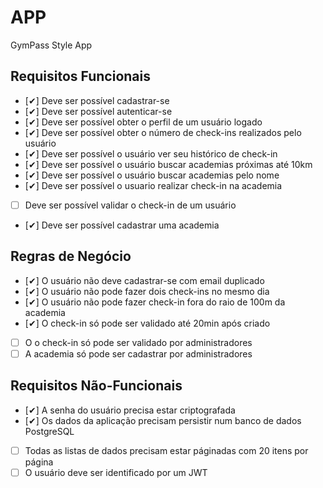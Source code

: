 # APP

GymPass Style App

## Requisitos Funcionais

- [✔] Deve ser possível cadastrar-se
- [✔] Deve ser possível autenticar-se
- [✔] Deve ser possível obter o perfil de um usuário logado
- [✔] Deve ser possível obter o número de check-ins realizados pelo usuário
- [✔] Deve ser possível o usuário ver seu histórico de check-in
- [✔] Deve ser possível o usuário buscar academias próximas até 10km
- [✔] Deve ser possível o usuário buscar academias pelo nome
- [✔] Deve ser possível o usuario realizar check-in na academia
- [ ] Deve ser possível validar o check-in de um usuário
- [✔] Deve ser possível cadastrar uma academia

## Regras de Negócio

- [✔] O usuário não deve cadastrar-se com email duplicado
- [✔] O usuário não pode fazer dois check-ins no mesmo dia
- [✔] O usuário não pode fazer check-in fora do raio de 100m da academia
- [✔] O check-in só pode ser validado até 20min após criado
- [ ] O o check-in só pode ser validado por administradores
- [ ] A academia só pode ser cadastrar por administradores

## Requisitos Não-Funcionais

- [✔] A senha do usuário precisa estar criptografada
- [✔] Os dados da aplicação precisam persistir num banco de dados PostgreSQL
- [ ] Todas as listas de dados precisam estar páginadas com 20 itens por página
- [ ] O usuário deve ser identificado por um JWT
